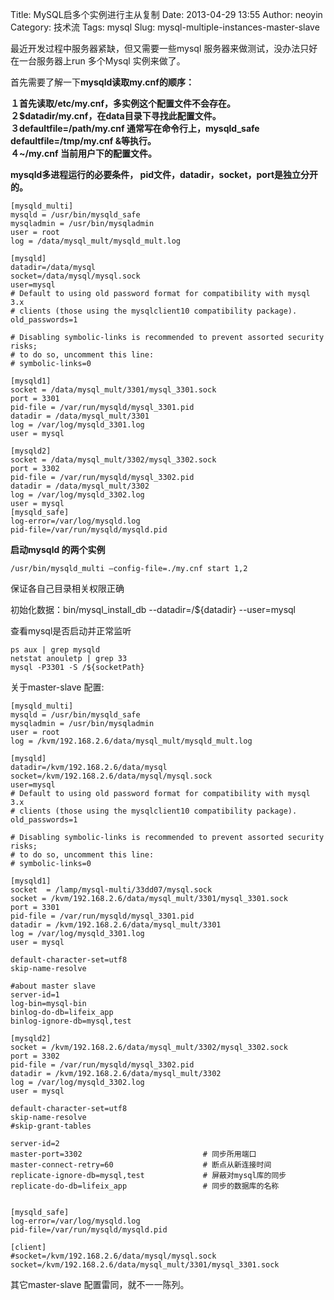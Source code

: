 Title:  MySQL启多个实例进行主从复制
Date: 2013-04-29 13:55
Author: neoyin
Category: 技术流
Tags: mysql
Slug: mysql-multiple-instances-master-slave

最近开发过程中服务器紧缺，但又需要一些mysql
服务器来做测试，没办法只好在一台服务器上run 多个Mysql 实例来做了。

首先需要了解一下**mysqld读取my.cnf的顺序：**

**１首先读取/etc/my.cnf，多实例这个配置文件不会存在。  
２$datadir/my.cnf，在data目录下寻找此配置文件。  
３defaultfile=/path/my.cnf 通常写在命令行上，mysqld\_safe
defaultfile=/tmp/my.cnf &等执行。  
４\~/my.cnf 当前用户下的配置文件。**

**mysqld多进程运行的必要条件，
pid文件，datadir，socket，port是独立分开的。**

~~~~ {lang="LANGUAGE" line="1"}
[mysqld_multi]
mysqld = /usr/bin/mysqld_safe
mysqladmin = /usr/bin/mysqladmin
user = root
log = /data/mysql_mult/mysqld_mult.log

[mysqld]
datadir=/data/mysql
socket=/data/mysql/mysql.sock
user=mysql
# Default to using old password format for compatibility with mysql 3.x
# clients (those using the mysqlclient10 compatibility package).
old_passwords=1

# Disabling symbolic-links is recommended to prevent assorted security risks;
# to do so, uncomment this line:
# symbolic-links=0

[mysqld1]
socket = /data/mysql_mult/3301/mysql_3301.sock
port = 3301
pid-file = /var/run/mysqld/mysql_3301.pid
datadir = /data/mysql_mult/3301
log = /var/log/mysqld_3301.log
user = mysql

[mysqld2]
socket = /data/mysql_mult/3302/mysql_3302.sock
port = 3302
pid-file = /var/run/mysqld/mysql_3302.pid
datadir = /data/mysql_mult/3302
log = /var/log/mysqld_3302.log
user = mysql
[mysqld_safe]
log-error=/var/log/mysqld.log
pid-file=/var/run/mysqld/mysqld.pid
~~~~

**启动mysqld 的两个实例**

~~~~ {lang="LANGUAGE" line="1"}
/usr/bin/mysqld_multi –config-file=./my.cnf start 1,2
~~~~

保证各自己目录相关权限正确

初始化数据：bin/mysql\_install\_db --datadir=/${datadir} --user=mysql

查看mysql是否启动并正常监听

~~~~ {lang="LANGUAGE" line="1"}
ps aux | grep mysqld
netstat anouletp | grep 33
mysql -P3301 -S /${socketPath}
~~~~

关于master-slave 配置:

~~~~ {line="1"}
[mysqld_multi]
mysqld = /usr/bin/mysqld_safe
mysqladmin = /usr/bin/mysqladmin
user = root
log = /kvm/192.168.2.6/data/mysql_mult/mysqld_mult.log

[mysqld]
datadir=/kvm/192.168.2.6/data/mysql
socket=/kvm/192.168.2.6/data/mysql/mysql.sock
user=mysql
# Default to using old password format for compatibility with mysql 3.x
# clients (those using the mysqlclient10 compatibility package).
old_passwords=1

# Disabling symbolic-links is recommended to prevent assorted security risks;
# to do so, uncomment this line:
# symbolic-links=0

[mysqld1]
socket  = /lamp/mysql-multi/33dd07/mysql.sock
socket = /kvm/192.168.2.6/data/mysql_mult/3301/mysql_3301.sock
port = 3301
pid-file = /var/run/mysqld/mysql_3301.pid
datadir = /kvm/192.168.2.6/data/mysql_mult/3301
log = /var/log/mysqld_3301.log
user = mysql

default-character-set=utf8
skip-name-resolve

#about master slave
server-id=1
log-bin=mysql-bin
binlog-do-db=lifeix_app
binlog-ignore-db=mysql,test

[mysqld2]
socket = /kvm/192.168.2.6/data/mysql_mult/3302/mysql_3302.sock
port = 3302
pid-file = /var/run/mysqld/mysql_3302.pid
datadir = /kvm/192.168.2.6/data/mysql_mult/3302
log = /var/log/mysqld_3302.log
user = mysql

default-character-set=utf8
skip-name-resolve
#skip-grant-tables

server-id=2
master-port=3302                           # 同步所用端口
master-connect-retry=60                    # 断点从新连接时间
replicate-ignore-db=mysql,test             # 屏蔽对mysql库的同步
replicate-do-db=lifeix_app                 # 同步的数据库的名称


[mysqld_safe]
log-error=/var/log/mysqld.log
pid-file=/var/run/mysqld/mysqld.pid

[client]
#socket=/kvm/192.168.2.6/data/mysql/mysql.sock
socket=/kvm/192.168.2.6/data/mysql_mult/3301/mysql_3301.sock
~~~~

其它master-slave 配置雷同，就不一一陈列。


